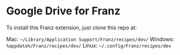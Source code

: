 # Google Drive for Franz
To install this Franz extension, just clone this repo at:

Mac: `~/Library/Application Support/Franz/recipes/dev/`
Windows: `%appdata%/Franz/recipes/dev/`
Linux: `~/.config/Franz/recipes/dev`
